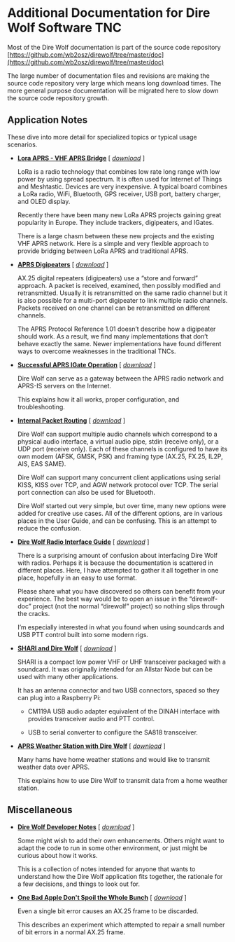 # Additional Documentation for Dire Wolf Software TNC #


Most of the Dire Wolf documentation is part of the source code repository [https://github.com/wb2osz/direwolf/tree/master/doc](https://github.com/wb2osz/direwolf/tree/master/doc) 

The large number of documentation files and revisions are making the source code repository very large which means long download times.  The more general purpose documentation will be migrated here to slow down the source code repository growth.


## Application Notes ##

These dive into more detail for specialized topics or typical usage scenarios.


- [**Lora APRS - VHF APRS Bridge**](APRS-LoRa-VHF-APRS-Bridge.pdf)  [ [*download*](../../../direwolf-doc/raw/main/doc/APRS-LoRa-VHF-APRS-Bridge.pdf) ]

    LoRa is a radio technology that combines low rate long range with low power by using spread spectrum.  It is often used for Internet of Things and Meshtastic.    Devices are very inexpensive.  A typical board combines a LoRa radio, WiFi, Bluetooth, GPS receiver, USB port, battery charger, and OLED display.

    Recently there have been many new LoRa APRS projects gaining great popularity in Europe.  They include trackers, digipeaters, and IGates.   

    There is a large chasm between these new projects and the existing VHF APRS network. Here is a simple and very flexible approach to provide bridging between LoRa APRS and traditional APRS.   


- [**APRS Digipeaters**](APRS-Digipeaters.pdf)  [ [*download*](../../../direwolf-doc/raw/master/doc/APRS-Digipeaters.pdf) ]

    AX.25 digital repeaters (digipeaters) use a “store and forward” approach.  A packet is received, examined, then possibly modified and retransmitted.   Usually it is retransmitted on the same radio channel but it is also possible for a multi-port digipeater to link multiple radio channels.  Packets received on one channel can be retransmitted on different channels.   

    The APRS Protocol Reference 1.01 doesn’t describe how a digipeater should work.  As a result, we find many implementations that don’t behave exactly the same.   Newer implementations have found different ways to overcome weaknesses in the traditional TNCs.


- [**Successful APRS IGate Operation**](Successful-APRS-IGate-Operation.pdf)  [ [*download*](../../../direwolf-doc/raw/master/doc/Successful-APRS-IGate-Operation.pdf) ]


	Dire Wolf can serve as a gateway between the APRS radio network and APRS-IS servers on the Internet.

    This explains how it all works, proper configuration, and troubleshooting.

- [**Internal Packet Routing**](Internal-Packet-Routing.pdf)  [ [*download*](../../../direwolf-doc/raw/master/doc/Internal-Packet-Routing.pdf) ]

    Dire Wolf can support multiple audio channels which correspond to a physical audio interface, a virtual audio pipe, stdin (receive only), or a UDP port (receive only).  Each of these channels is configured to have its own modem (AFSK, GMSK, PSK) and framing type (AX.25, FX.25, IL2P, AIS, EAS SAME).

    Dire Wolf can support many concurrent client applications using serial KISS, KISS over TCP, and AGW network protocol over TCP.   The serial port connection can also be used for Bluetooth.

    Dire Wolf started out very simple, but over time, many new options were added for creative use cases.  All of the different options, are in various places in the User Guide, and can be confusing.   This is an attempt to reduce the confusion.




- [**Dire Wolf Radio Interface Guide**](Radio-Interface-Guide.pdf)  [ [*download*](../../../direwolf-doc/raw/master/doc/Radio-Interface-Guide.pdf) ]

    There is a surprising amount of confusion about interfacing Dire Wolf with radios.  Perhaps it is because the documentation is scattered in different places.  Here, I have attempted to gather it all together in one place, hopefully in an easy to use format.

    Please share what you have discovered so others can benefit from your experience.  The best way would be to open an issue in the “direwolf-doc” project (not the normal “direwolf” project) so nothing slips through the cracks.

    I’m especially interested in what you found when using soundcards and USB PTT control built into some modern rigs.




- [**SHARI and Dire Wolf**](SHARI-and-Dire-Wolf.pdf)  [ [*download*](../../../direwolf-doc/raw/master/doc/SHARI-and-Dire-Wolf.pdf) ]

    SHARI is a compact low power VHF or UHF transceiver packaged with a soundcard.  It was originally intended for an Allstar Node but can be used with many other applications.

    It has an antenna connector and two USB connectors, spaced so they can plug into a Raspberry Pi:

    *	CM119A USB audio adapter equivalent of the DINAH interface with provides transceiver audio and PTT control.

    *	USB to serial converter to configure the SA818 transceiver.


- [**APRS Weather Station with Dire Wolf**](Weather-Station.pdf)  [ [*download*](../../../direwolf-doc/raw/master/doc/Weather-Station.pdf) ]

    Many hams have home weather stations and would like to transmit weather data over APRS.

    This explains how to use Dire Wolf to transmit data from a home weather station.



## Miscellaneous ##


- [**Dire Wolf Developer Notes**](Dire-Wolf-Developer-Notes.pdf)  [ [*download*](../../../direwolf-doc/raw/master/doc/Dire-Wolf-Developer-Notes.pdf) ]

    Some might wish to add their own enhancements.  Others might want to adapt the code to run in some other environment, or just might be curious about how it works.

    This is a collection of notes intended for anyone that wants to understand how the Dire Wolf application fits together, the rationale for a few decisions, and things to look out for.   



- [**One Bad Apple Don't Spoil the Whole Bunch**](One-Bad-Apple-Dont-Spoil-the-Whole-Bunch.pdf)  [ [*download*](../../../direwolf-doc/raw/master/doc/One-Bad-Apple-Dont-Spoil-the-Whole-Bunch.pdf) ]

    Even a single bit error causes an AX.25 frame to be discarded.

    This describes an experiment which attempted to repair a small number of bit errors in a normal AX.25 frame.   


